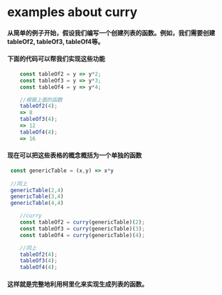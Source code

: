 <h1>examples about curry</h1>

#### 从简单的例子开始，假设我们编写一个创建列表的函数。例如，我们需要创建tableOf2, tableOf3, tableOf4等。
#### 下面的代码可以帮我们实现这些功能

```js
    const tableOf2 = y => y*2;
    const tableOf3 = y => y*3;
    const tableOf4 = y => y*4;

    //根据上面的函数
    tableOf2(4);
    => 8
    tableOf3(4);
    => 12
    tableOf4(4);
    => 16
```
#### 现在可以把这些表格的概念概括为一个单独的函数
```js
 const genericTable = (x,y) => x*y
 
 //同上
 genericTable(2,4)
 genericTable(3,4)
 genericTable(4,4)
```

```js
    //curry
    const tableOf2 = curry(genericTable)(2);
    const tableOf3 = curry(genericTable)(3);
    const tableOf4 = curry(genericTable)(4);

    //同上
    tableOf2(4);
    tableOf3(4);
    tableOf4(4);
```
#### 这样就是完整地利用柯里化来实现生成列表的函数。
